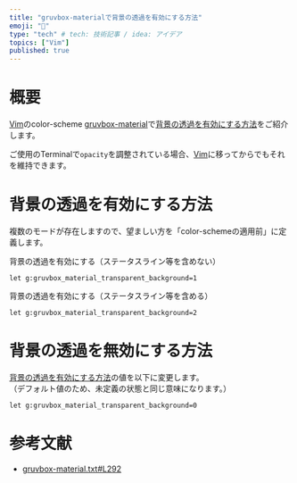 ```yaml
---
title: "gruvbox-materialで背景の透過を有効にする方法"
emoji: "🔨"
type: "tech" # tech: 技術記事 / idea: アイデア
topics: ["Vim"]
published: true
---
```

# 概要
[Vim](https://www.vim.org/)のcolor-scheme [gruvbox-material](https://github.com/sainnhe/gruvbox-material)で[背景の透過を有効にする方法](#背景の透過を有効にする方法)をご紹介します。  

ご使用のTerminalで`opacity`を調整されている場合、[Vim](https://www.vim.org/)に移ってからでもそれを維持できます。

# 背景の透過を有効にする方法
複数のモードが存在しますので、望ましい方を「color-schemeの適用前」に定義します。  

背景の透過を有効にする（ステータスライン等を含めない）  
```vim
let g:gruvbox_material_transparent_background=1
```

背景の透過を有効にする（ステータスライン等を含める）  
```vim
let g:gruvbox_material_transparent_background=2
```

# 背景の透過を無効にする方法
[背景の透過を有効にする方法](#背景の透過を有効にする方法)の値を以下に変更します。  
（デフォルト値のため、未定義の状態と同じ意味になります。）  
```vim
let g:gruvbox_material_transparent_background=0
```

# 参考文献
- [gruvbox-material.txt#L292](https://github.com/sainnhe/gruvbox-material/blob/master/doc/gruvbox-material.txt#L292)
